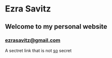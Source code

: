 # Ezra Savitz
## Welcome to my personal website
### ezrasavitz@gmail.com

A sectret link that is not [so](http://underground.software/) secret
